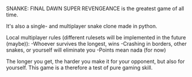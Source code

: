 SNANKE: FINAL DAWN SUPER REVENGEANCE is the greatest game of all time.

It's also a single- and multiplayer snake clone made in python.

Local multiplayer rules (different rulesets will be implemented in the future (maybe)):
-Whoever survives the longest, wins
-Crashing in borders, other snakes, or yourself will eliminate you
-Points mean nada (for now)

The longer you get, the harder you make it for your opponent, but also for yourself. This game is a therefore a test of pure gaming skill.